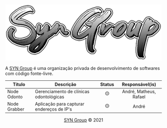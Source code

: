 <p align="center"><img src="/profile/logo.png"></p>


A <a target="_blank" href="https://syngroup.org/">SYN Group</a> é uma organização privada de desenvolvimento de softwares com código fonte-livre.


| Título       | Descrição                                 | Status | Responsável(is)        |
| ------------ | ----------------------------------------- | :----: | :-: |
| Node Odonto  | Gerenciamento de clínicas odontológicas   | 🟡      | André, Matheus, Rafael |
| Node Grabber | Aplicação para capturar endereços de IP's | 🟡      | André                  |

<p align="center"><a href="https://syngroup.org/">SYN Group</a> © 2021</p>